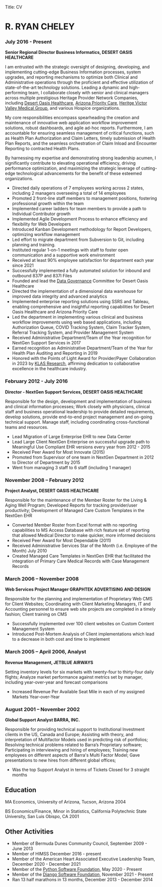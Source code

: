 Title: CV

# R. RYAN CHELEY

### July 2016 - Present

**Senior Regional Director Business Informatics, DESERT OASIS HEALTHCARE**

I am entrusted with the strategic oversight of designing, developing, and implementing cutting-edge Business Information processes, system upgrades, and reporting mechanisms to optimize both Clinical and Administrative operations through the proficient and effective utilization of state-of-the-art technology solutions. Leading a dynamic and high-performing team, I collaborate closely with senior and clinical managers across multiple prestigious Heritage Provider Network Companies, including [Desert Oasis Healthcare]([url](https://www.mydohc.com)), [Arizona Priority Care]([url](https://azprioritycare.com)), [Heritge Victor Valley Medical Group]([url](https://hvvmg.com)), and various Hospice organizations.

My core responsibilities encompass spearheading the creation and maintenance of innovative web application workflow improvement solutions, robust dashboards, and agile ad-hoc reports. Furthermore, I am accountable for ensuring seamless management of critical functions, such as Health Plan Authorization and Claim Letters, timely submission of Health Plan Reports, and the seamless orchestration of Claim Inload and Encounter Reporting to contracted Health Plans.

By harnessing my expertise and demonstrating strong leadership acumen, I significantly contribute to elevating operational efficiency, driving performance optimization, and maximizing the strategic leverage of cutting-edge technological advancements for the benefit of these esteemed organizations.

* Directed daily operations of 7 employees working across 2 states, including 2 managers overseeing a total of 14 employees
* Promoted 2 front-line staff members to management positions, fostering professional growth within the team
* Implemented career ladders for team members to provide a path to Individual Contributor growth
* Implemented Agile Development Process to enhance efficiency and flexibility for Web Developers
* Introduced Kanban Development methodology for Report Developers, optimizing workflow management
* Led effort to migrate department from Subversion to Git, including planning and training.
* Instituted regular 1-on-1 meetings with staff to foster open communication and a supportive work environment
* Received at least 90% employee satisfaction for department each year since 2021
* Successfully implemented a fully automated solution for inbound and outbound 837P and 837I Files
* Founded and lead the [Data Governance](https://en.wikipedia.org/wiki/Data_governance#Micro_level) Committee for Desert Oasis Healthcare
* Directed the implementation of a dimensional data warehouse for improved data integrity and advanced analytics
* Implemented enterprise reporting solutions using SSRS and Tableau, enabling comprehensive and insightful reporting capabilities for Desert Oasis Healthcare and Arizona Priority Care
* Led the department in implementing various clinical and business workflow improvements using web based applications, including Authorization Queue, COVID Tracking System, Claim Tracker System, Referral Tracking System, and Provider Management System
* Received Administrative Department/Team of the Year recognition for NextGen Support Services in 2017
* Earned recognition as Administrative Department/Team of the Year for Health Plan Auditing and Reporting in 2019
* Honored with the Points of Light Award for Provider/Payer Collaboration in 2023 by [KLAS Research](https://klasresearch.com/), affirming dedication to collaborative excellence in the healthcare industry.


### February 2012 - July 2016

**Director - NextGen Support Services, DESERT OASIS HEALTHCARE**

Responsible for the design, development and implementation of business and clinical information processes; Work closely with physicians, clinical staff and business operational leadership to provide detailed requirements, develop solutions, provide end-to-end project management and on-going technical support. Manage staff, including coordinating cross-functional teams and resources.

* Lead Migration of Large Enterprise EHR to new Data Center
* Lead Large Client NextGen Enterprise on successful upgrade path to Meaningful Use Compliant EHR versions every year from 2012 - 2015
* Received Peer Award for Most Innovate (2015)
* Promoted from Supervisor of one team in NextGen Department in 2012 to Director of Department by 2015
* Went from managing 3 staff to 6 staff (including 1 manager)

### November 2008 – February 2012

**Project Analyst, DESERT OASIS HEALTHCARE**

Responsible for the maintenance of the Member Roster for the Living & Aging Well Program; Developed Reports for tracking provider/user productivity; Development of Managed Care Custom Templates in the NextGen EHR

* Converted Member Roster from Excel format with no reporting capabilities to MS Access Database with rich feature set of reporting that allowed Medical Director to make quicker, more informed decisions
* Received Peer Award for Most Dependable (2011)
* Received Administrative Services Star of the Month (i.e. Employee of the Month) July 2010
* Created Managed Care Templates in NextGen EHR that facilitated the integration of Primary Care Medical Records with Case Management Records

### March 2006 – November 2008

**Web Services Project Manager GRAPHTEK ADVERTISING AND DESIGN**

Responsible for the planning and implementation of Proprietary Web CMS for Client Websites;
Coordinating with Client Marketing Managers, IT and Accounting personnel to ensure web site projects are completed in a timely fashion;
Client training on CMS

* Successfully implemented over 100 client websites on Custom Content Management System
* Introduced Post-Mortem Analysis of Client implementations which lead to a decrease in both cost and time to implement

### March 2005 – April 2006, Analyst

**Revenue Management, JETBLUE AIRWAYS**

Setting inventory levels for six markets with twenty-four to thirty-four daily flights; Analyze market performance against metrics set by manager, including year-over-year and forecast comparisons

* Increased Revenue Per Available Seat Mile in each of my assigned Markets Year-over-Year

### August 2001 – November 2002

**Global Support Analyst BARRA, INC.**

Responsible for providing technical support to Institutional Investment clients in the US, Canada and Europe; Assisting with theory, and interpretation of Multifactor Models used in predicting risk of portfolios; Resolving technical problems related to Barra’s Proprietary software; Participating in interviewing and hiring of employees; Training new employees on different aspects of Barra's Multi Factor Model; Gave presentations to new hires from different global offices;

* Was the top Support Analyst in terms of Tickets Closed for 3 straight months

## Education
MA Economics, University of Arizona, Tucson, Arizona 2004

BS Economics/Finance, Minor in Statistics, California Polytechnic State University, San Luis Obispo, CA 2001

## Other Activities
- Member of Bermuda Dunes Community Council, September 2009 - June 2013
- Member of HIMSS December 2016 - present
- Member of the American Heart Associated Executive Leadership Team, December 2020 - December 2021
- Member of the [Python Software Foundation](https://www.python.org/users/rcheley/), May 2020 - Present
- Member of the [Django Software Foundation](https://www.djangoproject.com/foundation/individual-members/), November 2021 - Present
- Ran 13 half marathons in 13 months, December 2013 - December 2014
